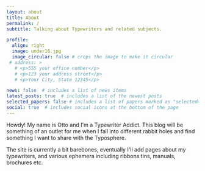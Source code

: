 ```yaml
---
layout: about
title: About
permalink: /
subtitle: Talking about Typewriters and related subjects.

profile:
  align: right
  image: under16.jpg
  image_circular: false # crops the image to make it circular
 # address: >
   # <p>555 your office number</p>
   # <p>123 your address street</p>
   # <p>Your City, State 12345</p>

news: false  # includes a list of news items
latest_posts: true  # includes a list of the newest posts
selected_papers: false # includes a list of papers marked as "selected={true}"
social: true  # includes social icons at the bottom of the page
---
```


Howdy! My name is Otto and I'm a Typewriter Addict. This blog will be something of an outlet for me when I fall into different rabbit holes and find something I want to share with the Typosphere. 

The site is currently a bit barebones, eventually I'll add pages about my typewriters, and various ephemera including ribbons tins, manuals, brochures etc.
